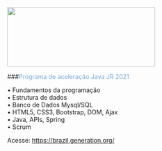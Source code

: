 

<img src="https://storage.googleapis.com/boticarioovp/user-uploaded/images/0d5fa2be-494d-4c0d-967d-e8fab22ac496.png" width="340" height="138" />

###<span style="color:#79A8E0">Programa de aceleração Java JR 2021</span> 



• Fundamentos da programação<br>
• Estrutura de dados<br>
• Banco de Dados Mysql/SQL<br>
• HTML5, CSS3, Bootstrap, DOM, Ajax<br>
• Java, APIs, Spring<br>
• Scrum<br>

Acesse:
https://brazil.generation.org/